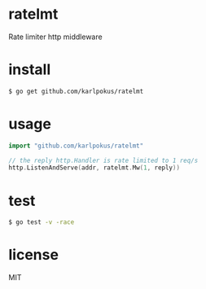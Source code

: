 # ratelmt
Rate limiter http middleware

# install
```bash
$ go get github.com/karlpokus/ratelmt
```

# usage
```go
import "github.com/karlpokus/ratelmt"

// the reply http.Handler is rate limited to 1 req/s
http.ListenAndServe(addr, ratelmt.Mw(1, reply))
```

# test
```bash
$ go test -v -race
```

# license
MIT
